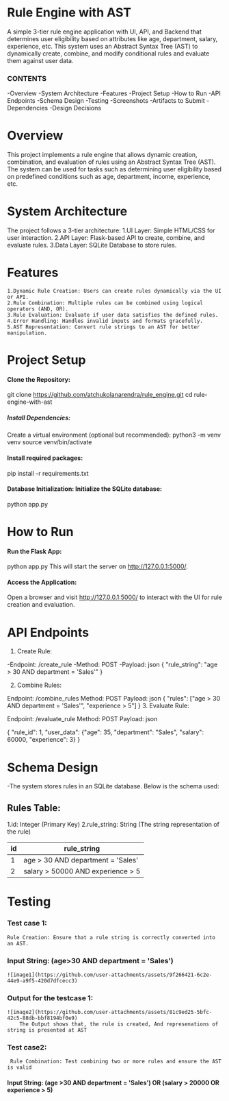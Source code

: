 #  Rule Engine with AST

A simple 3-tier rule engine application with UI, API, and Backend that determines user eligibility based on attributes like age, department, salary, experience, etc. This system uses an Abstract Syntax Tree (AST) to dynamically create, combine, and modify conditional rules and evaluate them against user data.

### CONTENTS
-Overview
-System Architecture
-Features
-Project Setup
-How to Run
-API Endpoints
-Schema Design
-Testing
-Screenshots
-Artifacts to Submit
-Dependencies
-Design Decisions

# Overview
This project implements a rule engine that allows dynamic creation, combination, and evaluation of rules using an Abstract Syntax Tree (AST). The system can be used for tasks such as determining user eligibility based on predefined conditions such as age, department, income, experience, etc.

# System Architecture

The project follows a 3-tier architecture:
   1.UI Layer: Simple HTML/CSS for user interaction.
   2.API Layer: Flask-based API to create, combine, and evaluate rules.
   3.Data Layer: SQLite Database to store rules.

# Features
    1.Dynamic Rule Creation: Users can create rules dynamically via the UI or API.
    2.Rule Combination: Multiple rules can be combined using logical operators (AND, OR).
    3.Rule Evaluation: Evaluate if user data satisfies the defined rules.
    4.Error Handling: Handles invalid inputs and formats gracefully.
    5.AST Representation: Convert rule strings to an AST for better manipulation.

# Project Setup

#### Clone the Repository:

git clone https://github.com/atchukolanarendra/rule_engine.git
cd rule-engine-with-ast

##### Install Dependencies: 
Create a virtual environment (optional but recommended):
python3 -m venv venv
source venv/bin/activate  

#### Install required packages:
pip install -r requirements.txt

#### Database Initialization: Initialize the SQLite database:
python app.py

# How to Run
#### Run the Flask App:
   python app.py
This will start the server on http://127.0.0.1:5000/.

#### Access the Application: 
Open a browser and visit http://127.0.0.1:5000/ to interact with the UI for rule creation and evaluation.


#  API Endpoints
1. Create Rule:

-Endpoint: /create_rule
-Method: POST
-Payload:
json
{
  "rule_string": "age > 30 AND department = 'Sales'"
}

2. Combine Rules:

Endpoint: /combine_rules
Method: POST
Payload:
json
{
  "rules": ["age > 30 AND department = 'Sales'", "experience > 5"]
}
3. Evaluate Rule:

Endpoint: /evaluate_rule
Method: POST
Payload:
json

{
  "rule_id": 1,
  "user_data": {"age": 35, "department": "Sales", "salary": 60000, "experience": 3}
}

# Schema Design
-The system stores rules in an SQLite database. Below is the schema used:

## Rules Table:
  1.id: Integer (Primary Key)
  2.rule_string: String (The string representation of the rule)
  

| **id** | **rule_string**                              |
|--------|----------------------------------------------|
| 1      | age > 30 AND department = 'Sales'            |
| 2      | salary > 50000 AND experience > 5            |

# Testing
### Test case 1:
    Rule Creation: Ensure that a rule string is correctly converted into an AST.
###   Input String: (age>30 AND department = 'Sales')

    ![image1](https://github.com/user-attachments/assets/9f266421-6c2e-44e9-a9f5-420d7dfcecc3)

### Output for the testcase 1:

    ![image2](https://github.com/user-attachments/assets/81c9ed25-5bfc-42c5-88db-bbf8194bf0e9)
        The Output shows that, the rule is created, And represenations of string is presented at AST 

### Test case2:
     Rule Combination: Test combining two or more rules and ensure the AST is valid
####   Input String: (age >30 AND department = 'Sales') OR (salary > 20000 OR experience > 5) 
    
